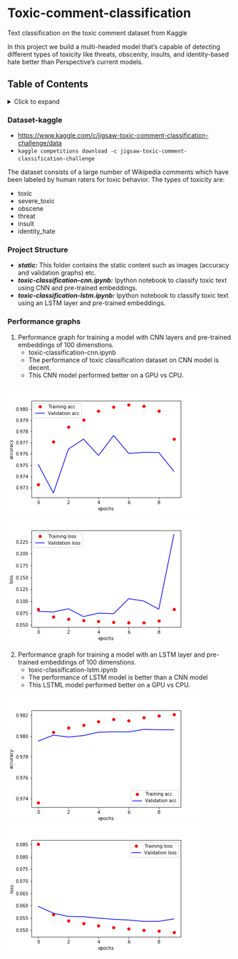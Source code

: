 
# Toxic-comment-classification
Text classification on the toxic comment dataset from Kaggle

In this project we build a multi-headed model that’s capable of detecting different types of toxicity like threats, obscenity, insults, and identity-based hate better than Perspective’s current models.

## Table of Contents
<!-- ⛔️ MD-MAGIC-EXAMPLE:START (TOC:collapse=true&collapseText=Click to expand) -->
<details>
<summary>Click to expand</summary>

- [Dataset - Kaggle](#dataset-kaggle)
- [Project Structure](#project-structure)
- [Performance graphs](#performance-graphs)

</details>
<!-- ⛔️ MD-MAGIC-EXAMPLE:END -->

### Dataset-kaggle

- https://www.kaggle.com/c/jigsaw-toxic-comment-classification-challenge/data
- ```kaggle competitions download -c jigsaw-toxic-comment-classification-challenge```

The dataset consists of a large number of Wikipedia comments which have been labeled by human raters for toxic behavior. The types of toxicity are:

- toxic
- severe_toxic
- obscene
- threat
- insult
- identity_hate


### Project Structure

- ***static:*** This folder contains the static content such as images (accuracy and validation graphs) etc.
- ***toxic-classification-cnn.ipynb:*** Ipython notebook to classify toxic text using CNN and pre-trained embeddings.
- ***toxic-classification-lstm.ipynb:*** Ipython notebook to classify toxic text using an LSTM layer and pre-trained embeddings.


### Performance graphs

1. Performance graph for training a model with CNN layers and pre-trained embeddings of 100 dimenstions. 
   - toxic-classification-cnn.ipynb
   - The performance of toxic classification dataset on CNN model is decent.
   - This CNN model performed better on a GPU vs CPU.

![Accuracy](https://github.com/agoel41/toxic-comment-classification/blob/master/static/acc_toxic_cnn.png) ![Loss](https://github.com/agoel41/toxic-comment-classification/blob/master/static/loss_toxic_cnn.png)

2. Performance graph for training a model with an LSTM layer and pre-trained embeddings of 100 dimenstions.
   - toxic-classification-lstm.ipynb
   - The performance of LSTM model is better than a CNN model
   - This LSTML model performed better on a GPU vs CPU.
   
![Accuracy](https://github.com/agoel41/toxic-comment-classification/blob/master/static/acc_toxic_lstm.png) ![Loss](https://github.com/agoel41/toxic-comment-classification/blob/master/static/loss_toxic_lstm.png)

